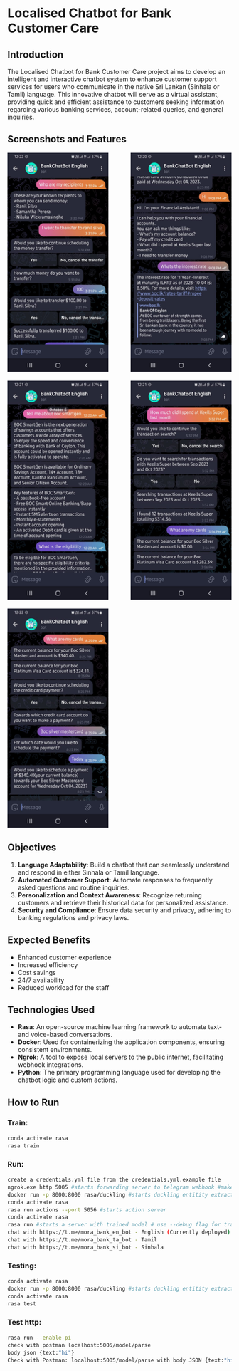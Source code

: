 # Localised Chatbot for Bank Customer Care

## Introduction
The Localised Chatbot for Bank Customer Care project aims to develop an intelligent and interactive chatbot system to enhance customer support services for users who communicate in the native Sri Lankan (Sinhala or Tamil) language. This innovative chatbot will serve as a virtual assistant, providing quick and efficient assistance to customers seeking information regarding various banking services, account-related queries, and general inquiries.

## Screenshots and Features

<div style="display: flex; justify-content: space-between;">
    <img src="Screenshot 5.jpg" alt="Screenshot 5" width="45%"/>
    <img src="Screenshot 1.jpg" alt="Screenshot 1" width="45%"/>
</div>
<div style="height: 20px;"></div> <!-- This adds some vertical space between the rows -->
<div style="display: flex; justify-content: space-between;">
    <img src="Screenshot 2.jpg" alt="Screenshot 2" width="45%"/>
    <img src="Screenshot 3.jpg" alt="Screenshot 3" width="45%"/>
</div>
<div style="height: 20px;"></div> <!-- This adds some vertical space between the rows -->
<img src="Screenshot 4.jpg" alt="Screenshot 4" width="45%"/>

## Objectives
1. **Language Adaptability**: Build a chatbot that can seamlessly understand and respond in either Sinhala or Tamil language.
2. **Automated Customer Support**: Automate responses to frequently asked questions and routine inquiries.
3. **Personalization and Context Awareness**: Recognize returning customers and retrieve their historical data for personalized assistance.
4. **Security and Compliance**: Ensure data security and privacy, adhering to banking regulations and privacy laws.

## Expected Benefits
- Enhanced customer experience
- Increased efficiency
- Cost savings
- 24/7 availability
- Reduced workload for the staff

## Technologies Used
- **Rasa**: An open-source machine learning framework to automate text-and voice-based conversations.
- **Docker**: Used for containerizing the application components, ensuring consistent environments.
- **Ngrok**: A tool to expose local servers to the public internet, facilitating webhook integrations.
- **Python**: The primary programming language used for developing the chatbot logic and custom actions.

## How to Run

### Train:
```bash
conda activate rasa
rasa train
```

### Run:
```bash
create a credentials.yml file from the credentials.yml.example file
ngrok.exe http 5005 #starts forwarding server to telegram webhook #make sure forwarding url is same in credentials.yml
docker run -p 8000:8000 rasa/duckling #starts duckling entitity extractor
conda activate rasa
rasa run actions --port 5056 #starts action server
conda activate rasa
rasa run #starts a server with trained model # use --debug flag for traceback
chat with https://t.me/mora_bank_en_bot - English (Currently deployed)
chat with https://t.me/mora_bank_ta_bot - Tamil
chat with https://t.me/mora_bank_si_bot - Sinhala
```

### Testing:
```bash
conda activate rasa
docker run -p 8000:8000 rasa/duckling #starts duckling entitity extractor
conda activate rasa
rasa test
```

### Test http:
```bash
rasa run --enable-pi
check with postman localhost:5005/model/parse
body json {text:"hi"}
Check with Postman: localhost:5005/model/parse with body JSON {text:"hi"}
```

